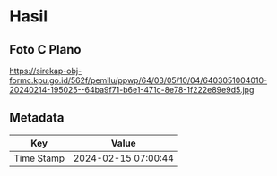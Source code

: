 # Hasil

## Foto C Plano

https://sirekap-obj-formc.kpu.go.id/562f/pemilu/ppwp/64/03/05/10/04/6403051004010-20240214-195025--64ba9f71-b6e1-471c-8e78-1f222e89e9d5.jpg


## Metadata

| Key        | Value               |
| ---------- | ------------------- |
| Time Stamp | 2024-02-15 07:00:44 |



